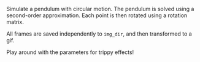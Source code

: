 Simulate a pendulum with circular motion. The pendulum is solved using a second-order approximation.  Each point is then rotated using a rotation matrix. 

All frames are saved independently to `img_dir`, and then transformed to a gif.

Play around with the parameters for trippy effects!
